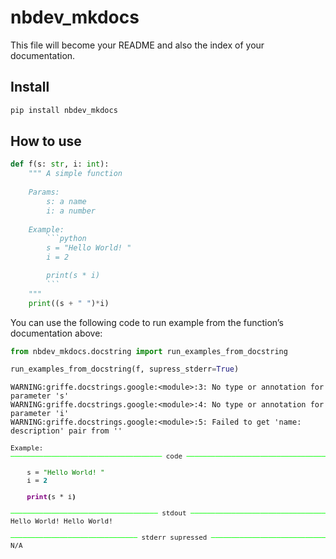 nbdev_mkdocs
================

<!-- WARNING: THIS FILE WAS AUTOGENERATED! DO NOT EDIT! -->

This file will become your README and also the index of your
documentation.

## Install

``` sh
pip install nbdev_mkdocs
```

## How to use

```` python
def f(s: str, i: int):
    """ A simple function
    
    Params:
        s: a name
        i: a number
        
    Example:
        ```python
        s = "Hello World! "
        i = 2

        print(s * i)
        ```
    """
    print((s + " ")*i)
````

You can use the following code to run example from the function’s
documentation above:

``` python
from nbdev_mkdocs.docstring import run_examples_from_docstring

run_examples_from_docstring(f, supress_stderr=True)
```

    WARNING:griffe.docstrings.google:<module>:3: No type or annotation for parameter 's'
    WARNING:griffe.docstrings.google:<module>:4: No type or annotation for parameter 'i'
    WARNING:griffe.docstrings.google:<module>:5: Failed to get 'name: description' pair from ''

<pre style="white-space:pre;overflow-x:auto;line-height:normal;font-family:Menlo,'DejaVu Sans Mono',consolas,'Courier New',monospace;font-size:.68rem">Example:
<span style="color: #00ff00; text-decoration-color: #00ff00">───────────────────────────────────── </span>code<span style="color: #00ff00; text-decoration-color: #00ff00"> ─────────────────────────────────────</span>

    s = <span style="color: #008000; text-decoration-color: #008000">"Hello World! "</span>
    i = <span style="color: #008080; text-decoration-color: #008080; font-weight: bold">2</span>

    <span style="color: #800080; text-decoration-color: #800080; font-weight: bold">print</span><span style="font-weight: bold">(</span>s * i<span style="font-weight: bold">)</span>

<span style="color: #00ff00; text-decoration-color: #00ff00">──────────────────────────────────── </span>stdout<span style="color: #00ff00; text-decoration-color: #00ff00"> ────────────────────────────────────</span>
Hello World! Hello World! 

<span style="color: #00ff00; text-decoration-color: #00ff00">─────────────────────────────── </span>stderr supressed<span style="color: #00ff00; text-decoration-color: #00ff00"> ───────────────────────────────</span>
N/A
</pre>

